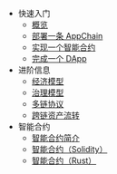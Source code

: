 - 快速入门
    - [概览](quick-start/intro.md)
    - [部署一条 AppChain](quick-start/deploy-appchain.md)
    - [实现一个智能合约](quick-start/deploy-smart-contract.md)
    - [完成一个 DApp](quick-start/build-dapp.md)
- 进阶信息
    - [经济模型](miscellaneous/economic-model.md)
    - [治理模型](miscellaneous/governance-model.md)
    - [多链协议](miscellaneous/multichain-rfc.md)
    - [跨链资产流转](miscellaneous/cross-chain.md)
- 智能合约
    - [智能合约简介](smart-contract/intro.md)
    - [智能合约（Solidity）](smart-contract/solidity.md)
    - [智能合约（Rust）](smart-contract/rust.md)

<!-- - 快速入门
    - [概览](zh-CN/quick-start/intro.md)
    - [部署一条 AppChain](zh-CN/quick-start/deploy-appchain.md)
    - [实现一个智能合约](zh-CN/quick-start/deploy-smart-contract.md)
    - [完成一个 DApp](zh-CN/quick-start/build-dapp.md)
- 进阶信息
    - [经济模型](zh-CN/miscellaneous/economic-model.md)
    - [治理模型](zh-CN/miscellaneous/governance-model.md)
    - [多链协议](zh-CN/miscellaneous/multichain-rfc.md)
    - [跨链资产流转](zh-CN/miscellaneous/cross-chain.md)
- 智能合约
    - [智能合约简介](zh-CN/smart-contract/intro.md)
    - [智能合约（Solidity）](zh-CN/smart-contract/solidity.md)
    - [智能合约（Rust）](zh-CN/smart-contract/rust.md) -->
